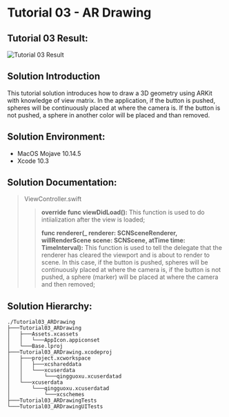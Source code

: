 Tutorial 03 - AR Drawing
====================

## Tutorial 03 Result:
![Tutorial 03 Result](https://github.com/jingyangcarl/Resources/blob/master/ARKitTutorial/Tutorial03_ARDrawing/result.gif)

## Solution Introduction
This tutorial solution introduces how to draw a 3D geometry using ARKit with knowledge of view matrix. In the application, if the button is pushed, spheres will be continuously placed at where the camera is. If the button is not pushed, a sphere in another color will be placed and than removed.

## Solution Environment:
* MacOS Mojave 10.14.5
* Xcode 10.3

## Solution Documentation:
> ViewController.swift
>
>> **override func viewDidLoad():** This function is used to do intiialization after the view is loaded;
>>
>> **func renderer(_ renderer: SCNSceneRenderer, willRenderScene scene: SCNScene, atTime time: TimeInterval):** This function is used to tell the delegate that the renderer has cleared the viewport and is about to render to scene. In this case, if the button is pushed, spheres will be continuously placed at where the camera is, if the button is not pushed, a sphere (marker) will be placed at where the camera and then removed;
>

## Solution Hierarchy:
```
./Tutorial03_ARDrawing
├───Tutorial03_ARDrawing
│   ├───Assets.xcassets
│   │   └───AppIcon.appiconset
│   └───Base.lproj
├───Tutorial03_ARDrawing.xcodeproj
│   ├───project.xcworkspace
│   │   ├───xcshareddata
│   │   └───xcuserdata
│   │       └───qingguoxu.xcuserdatad
│   └───xcuserdata
│       └───qingguoxu.xcuserdatad
│           └───xcschemes
├───Tutorial03_ARDrawingTests
└───Tutorial03_ARDrawingUITests
```
